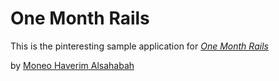 # One Month Rails

This is the pinteresting sample application for
[*One Month Rails*](http://onemonthrails.com)

by [Moneo Haverim Alsahabah](http://github.com/MoneoHaverimAlsahabah)